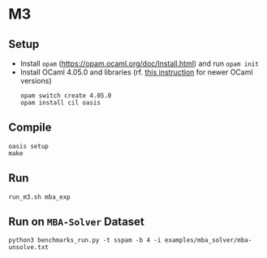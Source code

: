 # M3

## Setup

- Install `opam` (https://opam.ocaml.org/doc/Install.html) and run `opam init`
- Install OCaml 4.05.0 and libraries (rf. [this instruction](ide.md) for newer OCaml versions)
  ```
  opam switch create 4.05.0
  opam install cil oasis
  ```

## Compile
  ```
  oasis setup
  make
  ```
  
## Run
  ```
  run_m3.sh mba_exp
  ```
## Run on `MBA-Solver` Dataset

```
python3 benchmarks_run.py -t sspam -b 4 -i examples/mba_solver/mba-unsolve.txt
```


